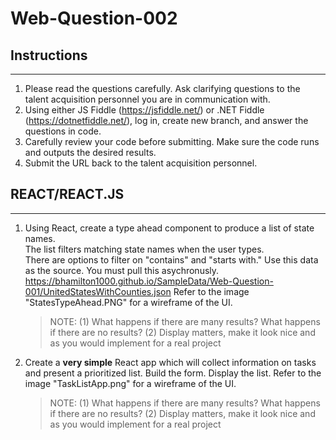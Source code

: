 # Web-Question-002

## Instructions
---
1.  Please read the questions carefully.  Ask clarifying questions to the talent acquisition personnel you are in communication with.
2.  Using either JS Fiddle (https://jsfiddle.net/) or .NET Fiddle (https://dotnetfiddle.net/), log in, create new branch, and answer the questions in code.
3.  Carefully review your code before submitting.  Make sure the code runs and outputs the desired results.
4.  Submit the URL back to the talent acquisition personnel.

## REACT/REACT.JS
---
1.  Using React, create a type ahead component to produce a list of state names.  
    The list filters matching state names when the user types.  
    There are options to filter on "contains" and "starts with."
    Use this data as the source.  You must pull this asychronusly.  https://bhamilton1000.github.io/SampleData/Web-Question-001/UnitedStatesWithCounties.json
    Refer to the image "StatesTypeAhead.PNG" for a wireframe of the UI.
    
	> NOTE:	(1) What happens if there are many results?  What happens if there are no results?
          	(2) Display matters, make it look nice and as you would implement for a real project

2.  Create a **very simple** React app which will collect information on tasks and present a prioritized list.
	Build the form.
	Display the list.
	Refer to the image "TaskListApp.png" for a wireframe of the UI.
	
	> NOTE:	(1) What happens if there are many results?  What happens if there are no results?
		(2) Display matters, make it look nice and as you would implement for a real project
